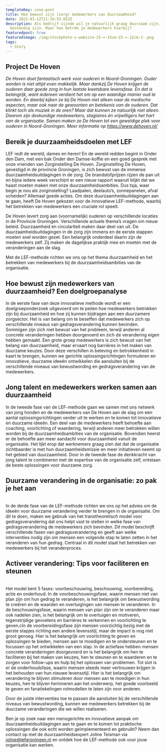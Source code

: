 ```yaml
---
templateKey: case-post
title: Hoe bewust zijn (zorg) medewerkers van duurzaamheid?
date: 2022-01-12T11:16:53.653Z
description: Als bedrijf zijnde wil je natuurlijk graag duurzaam zijn. Toekomst
  bestendig zijn. Maar hoe betrek je medewerkers hierbij?
featuredpost: true
featuredimage: /img/stockphoto-s-website-25-×-15cm-25-×-12cm-1-.png
tags:
  - Story
---
```

## Project De Hoven 

*De Hoven doet fantastisch werk voor ouderen in Noord-Groningen. Ouder worden is niet altijd even makkelijk. Maar dankzij De Hoven krijgen de ouderen daar goede zorg in hun laatste kwetsbare levensfase. En dat is belangrijk, want iedereen verdient het om op een waardige manier oud te worden. En daarbij kijken ze bij De Hoven niet alleen naar de medische aspecten, maar ook naar de gewoonten en betekenis van de ouderen. Dat klinkt toch als muziek in de oren? Maar dat kunnen ze natuurlijk niet alleen. Daarom zijn deskundige medewerkers, stagiaires én vrijwilligers het hart van de organisatie. Samen maken ze De Hoven tot een geweldige plek voor ouderen in Noord-Groningen. Meer informatie op <https://www.dehoven.nl/>* 

## B﻿ereik je duurzaamheidsdoelen met LEF

LEF redt de wereld, dames en heren! En de wereld redden begint in Onder den Dam, met een bak Onder den Damse-koffie en een goed gesprek met onze vrienden van Zorginstelling De Hoven. Zorginstelling De Hoven, gevestigd in de provincie Groningen, is zich bewust van de immense duurzaamheidsuitdagingen in de zorg. De brandstofprijzen rijzen de pan uit en bijna iedere week verschijnt er een nieuw rapport waaruit blijkt dat we haast moeten maken met onze duurzaamheidsambities. Dus tsja, waar begin je nou als zorginstelling? Laadpalen, deelauto’s, zonnepanelen, afval scheiden? Allemaal goede acties. Om deze duurzaamheidsuitdagingen aan te gaan, heeft De Hoven gekozen voor de innovatieve LEF-methode, waarbij het betrekken van medewerkers een cruciale rol speelt.

De Hoven levert zorg aan (voornamelijk) ouderen op verschillende locaties in de Provincie Groningen. Verschillende actuele thema’s vragen om nieuw beleid. Duurzaamheid en circulariteit maken daar deel van uit. De duurzaamheidsuitdagingen in de zorg zijn immens en de eerste stappen moeten snel worden gezet. Een belangrijk onderdeel daarin zijn de medewerkers zelf. Zij maken de dagelijkse praktijk mee en moeten met de veranderingen aan de slag.

Met de LEF-methode richten we ons op het thema duurzaamheid en het betrekken van medewerkers bij de duurzaamheidsambities van de organisatie.

## Hoe bewust zijn medewerkers van duurzaamheid? Een doelgroepanalyse

In de eerste fase van deze innovatieve methode wordt er een doelgroeponderzoek uitgevoerd om te peilen hoe medewerkers betrokken zijn bij duurzaamheid en hoe zij kunnen bijdragen aan een duurzamere zorgsector. Het is van belang om te beseffen dat medewerkers zich op verschillende niveaus van gedragsverandering kunnen bevinden. Sommigen zijn zich niet bewust van het probleem, terwijl anderen al concrete veranderingen hebben doorgevoerd en zich de verandering eigen hebben gemaakt. Een grote groep medewerkers is zich bewust van het belang van duurzaamheid, maar ervaart nog barrières in het maken van duurzame keuzes. Door deze verschillen in beleving en betrokkenheid in kaart te brengen, kunnen we gerichte oplossingsrichtingen formuleren en innovatieve, duurzame ideeën ontwikkelen die aansluiten bij de verschillende niveaus van bewustwording en gedragsverandering van de medewerkers.

## Jong talent en medewerkers werken samen aan duurzaamheid

In de tweede fase van de LEF-methode gaan we samen met ons netwerk van jong honden en de medewerkers van De Hoven aan de slag om een aantal oplossingsrichtingen verder uit te werken en te komen tot innovatieve en duurzame ideeën. Een deel van de medewerkers heeft behoefte aan coaching, voorlichting of waardering, terwijl anderen meer betrokken willen worden bij de duurzaamheidsambities van de organisatie. Bovendien heerst er de behoefte aan meer aandacht voor duurzaamheid vanuit de organisatie. Het lijkt erop dat werknemers graag zien dat dat de organisatie zichtbaarder is met hun duurzaamheidsmissie en meer initiatieven neemt op het gebied van duurzaamheid. Door in de tweede fase de denkkracht van jong talent te combineren met de expertise van de organisatie zelf, ontstaan de beste oplossingen voor duurzame zorg.

## Duurzame verandering in de organisatie: zo pak je het aan

\
In de derde fase van de LEF-methode richten we ons op het advies om de ideeën voor duurzame verandering verder te brengen in de organisatie. Om dit te doen, maken we gebruik van het transtheoretisch model voor gedragsverandering dat ons helpt vast te stellen in welke fase van gedragsverandering de medewerkers zich bevinden. Dit model beschrijft verschillende fasen van gedragsverandering en geeft aan welke interventies nodig zijn om mensen een volgende stap te laten zetten in het veranderen van hun gedrag. Centraal in dit model staat het betrekken van medewerkers bij het veranderproces. 

## Activeer verandering: Tips voor faciliteren en steunen

\
Het model kent 5 fases: voorbeschouwing, beschouwing, voorbereiding, actie en onderhoud. In de voorbeschouwingsfase, waarin mensen niet van plan zijn om hun gedrag te veranderen, is het belangrijk om bewustwording te creëren en de waarden en overtuigingen van mensen te veranderen. In de beschouwingsfase, waarin mensen van plan zijn om te veranderen maar ook nadelen zien, is het belangrijk om te overtuigen en motiveren, tegenstrijdige gevoelens en barrières te verkennen en voorlichting te geven.cIn de voorbereidingsfase zijn mensen voorzichtig bezig met de eerste stapjes richting een andere levensstijl, maar de impact is nog niet groot genoeg. Hier is het belangrijk om voorlichting te geven en oplossingen te bieden, mensen aan te moedigen en te ondersteunen en te focussen op het ontwikkelen van een stap. In de actiefase hebben mensen concrete veranderingen doorgevoerd en is het belangrijk om hen te faciliteren bij het maken van keuzes, hen te steunen en te waarderen en te zorgen voor follow-ups en hulp bij het oplossen van problemen. Tot slot is er de onderhoudsfase, waarin mensen steeds meer vertrouwen krijgen in het behouden van hun nieuwe levensstijl. Hier is het belangrijk om verandering te blijven stimuleren door mensen aan te moedigen in hun keuzes, hen te blijven herinneren aan het onderwerp, het goede voorbeeld te geven en fanatiekelingen rolmodellen te laten zijn voor anderen. 

Door de juiste interventies toe te passen die aansluiten bij de verschillende niveaus van bewustwording, kunnen we medewerkers betrekken bij de duurzame veranderingen die we willen realiseren.

Ben je op zoek naar een mensgerichte en innovatieve aanpak om duurzaamheidsuitdagingen aan te gaan en te komen tot praktische oplossingen die ook echt worden geïmplementeerd en gebruikt? Neem dan contact op met de duurzaamheidsexpert Joline Teisman via [joline@lefgroningen.nl](mailto:joline@lefgroningen.nl) en ontdek hoe de LEF-methode ook voor jouw organisatie kan werken.